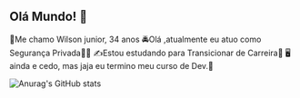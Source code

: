 ## Olá Mundo! 👋

👨Me chamo Wilson junior, 34 anos
🚔Olá ,atualmente eu atuo como Segurança Privada👮‍♂️
✍Estou estudando para Transicionar de Carreira🤏
🖥ainda e cedo, mas jaja eu termino meu curso de Dev.📱


![Anurag's GitHub stats](https://github-readme-stats.vercel.app/api?username=kurorolucferhazra&show_icons=true&theme=radical)

